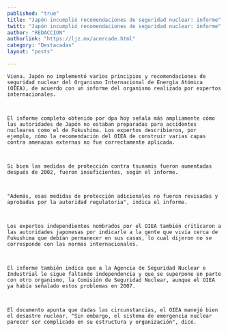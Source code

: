 ```yaml
---
published: "true"
title: "Japón incumplió recomendaciones de seguridad nuclear: informe"
twitt: "Japón incumplió recomendaciones de seguridad nuclear: informe"
author: "REDACCION"
authorlink: "https://ljz.mx/acercade.html"
category: "Destacadas"
layout: "posts"

---
```



  
    Viena. Japón no implementó varios principios y recomendaciones de seguridad nuclear del Organismo Internacional de Energía Atómica (OIEA), de acuerdo con un informe del organismo realizado por expertos internacionales.
  
  
  
    El informe completo obtenido por dpa hoy señala más ampliamente cómo las autoridades de Japón no estaban preparadas para accidentes nucleares como el de Fukushima. Los expertos describieron, por ejemplo, cómo la recomendación del OIEA de construir varias capas contra amenazas externas no fue correctamente aplicada.
  
  
  
    Si bien las medidas de protección contra tsunamis fueron aumentadas después de 2002, fueron insuficientes, según el informe.
  
  
  
    "Además, esas medidas de protección adicionales no fueron revisadas y aprobadas por la autoridad regulatoria", indica el informe.
  
  
  
    Los expertos independientes nombrados por el OIEA también criticaron a las autoridades japonesas por indicarle a la gente que vivía cerca de Fukushima que debían permanecer en sus casas, lo cual dijeron no se corresponde con las normas internacionales.
  
  
  
    El informe también indica que a la Agencia de Seguridad Nuclear e Industrial le sigue faltando independencia y que se superpone en parte con otro organismo, la Comisión de Seguridad Nuclear, aunque el OIEA ya había señalado estos problemas en 2007.
  
  
  
    El documento apunta que dadas las circunstancias, el OIEA manejó bien el desastre nuclear. "Sin embargo, el sistema de emergencia nuclear parecer ser complicado en su estructura y organización", dice.
  

